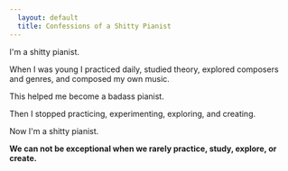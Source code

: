 ```yaml
---
  layout: default
  title: Confessions of a Shitty Pianist
---
```

I\'m a shitty pianist.

When I was young I practiced daily, studied theory, explored composers and genres, and composed my own music.

This helped me become a badass pianist.

Then I stopped practicing, experimenting, exploring, and creating.

Now I\'m a shitty pianist.

**We can not be exceptional when we rarely practice, study, explore, or create.**
